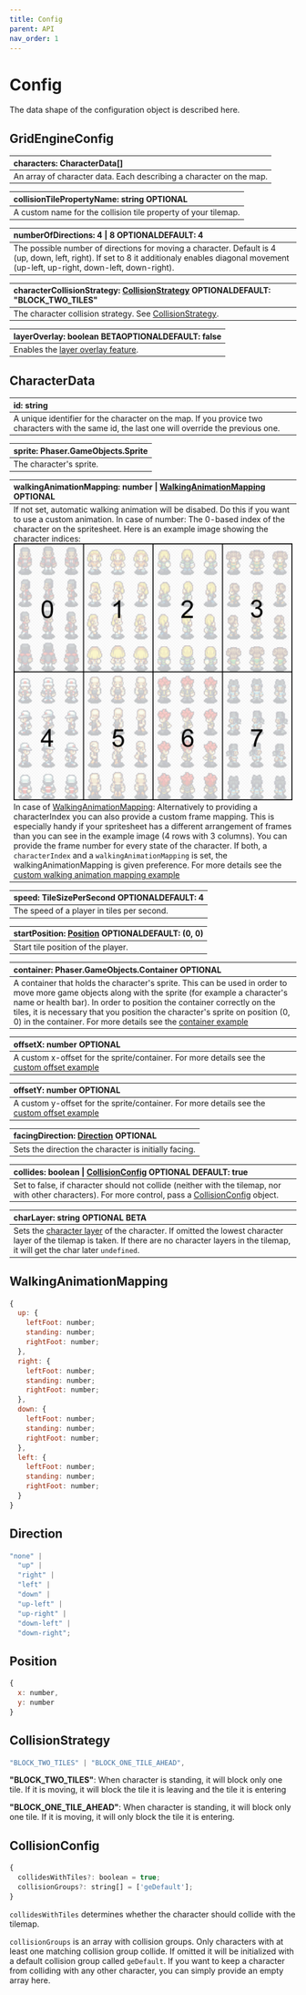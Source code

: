 ```yaml
---
title: Config
parent: API
nav_order: 1
---
```


# Config

The data shape of the configuration object is described here.

## GridEngineConfig

| characters: CharacterData[]                                         |
| :------------------------------------------------------------------ |
| An array of character data. Each describing a character on the map. |

| collisionTilePropertyName: string <span class="label label-green">OPTIONAL</span>
|:-------------|
| A custom name for the collision tile property of your tilemap. |

| numberOfDirections: 4 \| 8 <span class="label label-green">OPTIONAL</span><span class="label label-blue">DEFAULT: 4</span>                                                                       |
| :----------------------------------------------------------------------------------------------------------------------------------------------------------------------------------------------- |
| The possible number of directions for moving a character. Default is 4 (up, down, left, right). If set to 8 it additionaly enables diagonal movement (up-left, up-right, down-left, down-right). |

| characterCollisionStrategy: [CollisionStrategy](#collisionstrategy) <span class="label label-green">OPTIONAL</span><span class="label label-blue">DEFAULT: "BLOCK_TWO_TILES"</span>
|:-------------|
| The character collision strategy. See [CollisionStrategy](#collisionstrategy). |

| layerOverlay: boolean <span class="label label-purple">BETA</span><span class="label label-green">OPTIONAL</span><span class="label label-blue">DEFAULT: false</span>
|:-------------|
| Enables the [layer overlay feature](../features/layer-overlay). |

## CharacterData

| id: string                                                                                                                                     |
| :--------------------------------------------------------------------------------------------------------------------------------------------- |
| A unique identifier for the character on the map. If you provice two characters with the same id, the last one will override the previous one. |

| sprite: Phaser.GameObjects.Sprite |
| :-------------------------------- |
| The character's sprite.           |

| walkingAnimationMapping: number \| [WalkingAnimationMapping](#walkinganimationmapping) <span class="label label-green">OPTIONAL</span>                                                                                                                                                                                                                                                                                                                                                                                                                                                                                                                                                                                                                                                                                                                                                                      |
| :---------------------------------------------------------------------------------------------------------------------------------------------------------------------------------------------------------------------------------------------------------------------------------------------------------------------------------------------------------------------------------------------------------------------------------------------------------------------------------------------------------------------------------------------------------------------------------------------------------------------------------------------------------------------------------------------------------------------------------------------------------------------------------------------------------------------------------------------------------------------------------------------------------- |
| If not set, automatic walking animation will be disabed. Do this if you want to use a custom animation. In case of number: The 0-based index of the character on the spritesheet. Here is an example image showing the character indices: <img src="../img/charIndex.png" alt="Example of a height shift."> In case of [WalkingAnimationMapping](#walkinganimationmapping): Alternatively to providing a characterIndex you can also provide a custom frame mapping. This is especially handy if your spritesheet has a different arrangement of frames than you can see in the example image (4 rows with 3 columns). You can provide the frame number for every state of the character. If both, a `characterIndex` and a `walkingAnimationMapping` is set, the walkingAnimationMapping is given preference. For more details see the [custom walking animation mapping example](../examples/-properties) |

| speed: TileSizePerSecond <span class="label label-green">OPTIONAL</span><span class="label label-blue">DEFAULT: 4</span> |
| :----------------------------------------------------------------------------------------------------------------------- |
| The speed of a player in tiles per second.                                                                               |

| startPosition: [Position](#position) <span class="label label-green">OPTIONAL</span><span class="label label-blue">DEFAULT: (0, 0)</span> |
| :---------------------------------------------------------------------------------------------------------------------------------------- |
| Start tile position of the player.                                                                                                        |

| container: Phaser.GameObjects.Container <span class="label label-green">OPTIONAL</span>                                                                                                                                                                                                                                                                                                                      |
| :----------------------------------------------------------------------------------------------------------------------------------------------------------------------------------------------------------------------------------------------------------------------------------------------------------------------------------------------------------------------------------------------------------- |
| A container that holds the character's sprite. This can be used in order to move more game objects along with the sprite (for example a character's name or health bar). In order to position the container correctly on the tiles, it is necessary that you position the character's sprite on position (0, 0) in the container. For more details see the [container example](../examples/phaser-container) |

| offsetX: number <span class="label label-green">OPTIONAL</span>                                                         |
| :---------------------------------------------------------------------------------------------------------------------- |
| A custom x-offset for the sprite/container. For more details see the [custom offset example](../examples/custom-offset) |

| offsetY: number <span class="label label-green">OPTIONAL</span>                                                         |
| :---------------------------------------------------------------------------------------------------------------------- |
| A custom y-offset for the sprite/container. For more details see the [custom offset example](../examples/custom-offset) |

| facingDirection: [Direction](#direction) <span class="label label-green">OPTIONAL</span> |
| :--------------------------------------------------------------------------------------- |
| Sets the direction the character is initially facing.                                    |

| collides: boolean \| [CollisionConfig](#collisionconfig) <span class="label label-green">OPTIONAL</span> <span class="label label-blue">DEFAULT: true</span>              |
| :------------------------------------------------------------------------------------------------------------------------------------------------------------------------ |
| Set to false, if character should not collide (neither with the tilemap, nor with other characters). For more control, pass a [CollisionConfig](#collisionconfig) object. |

| charLayer: string <span class="label label-green">OPTIONAL</span> <span class="label label-purple">BETA</span>                                                                                                                     |
| :--------------------------------------------------------------------------------------------------------------------------------------------------------------------------------------------------------------------------------- |
| Sets the [character layer](../features/character-layers) of the character. If omitted the lowest character layer of the tilemap is taken. If there are no character layers in the tilemap, it will get the char later `undefined`. |

## WalkingAnimationMapping

```js
{
  up: {
    leftFoot: number;
    standing: number;
    rightFoot: number;
  },
  right: {
    leftFoot: number;
    standing: number;
    rightFoot: number;
  },
  down: {
    leftFoot: number;
    standing: number;
    rightFoot: number;
  },
  left: {
    leftFoot: number;
    standing: number;
    rightFoot: number;
  }
}
```

## Direction

```js
"none" |
  "up" |
  "right" |
  "left" |
  "down" |
  "up-left" |
  "up-right" |
  "down-left" |
  "down-right";
```

## Position

```js
{
  x: number,
  y: number
}
```

## CollisionStrategy

```js
"BLOCK_TWO_TILES" | "BLOCK_ONE_TILE_AHEAD",
```

**"BLOCK_TWO_TILES"**: When character is standing, it will block only one tile. If it is moving, it will block the tile it is leaving and the tile it is entering

**"BLOCK_ONE_TILE_AHEAD"**: When character is standing, it will block only one tile. If it is moving, it will only block the tile it is entering.

## CollisionConfig

```js
{
  collidesWithTiles?: boolean = true;
  collisionGroups?: string[] = ['geDefault'];
}
```

`collidesWithTiles` determines whether the character should collide with the tilemap.

`collisionGroups` is an array with collision groups. Only characters with at least one matching collision group collide. If omitted it will be initialized with a default collision group called `geDefault`. If you want to keep a character from colliding with any other character, you can simply provide an empty array here.

